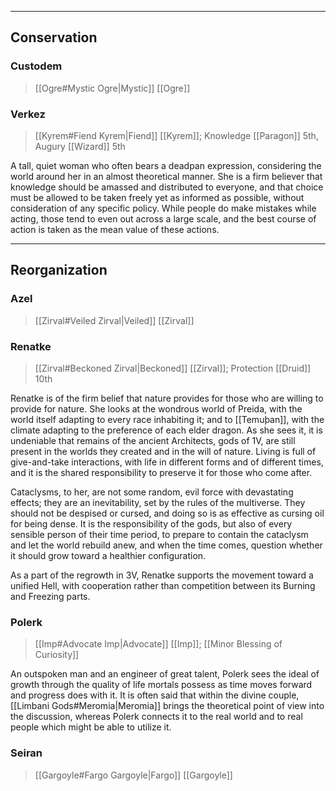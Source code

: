 - - -
## Conservation

### Custodem

>[[Ogre#Mystic Ogre|Mystic]] [[Ogre]]
### Verkez

>[[Kyrem#Fiend Kyrem|Fiend]] [[Kyrem]]; Knowledge [[Paragon]] 5th, Augury [[Wizard]] 5th

A tall, quiet woman who often bears a deadpan expression, considering the world around her in an almost theoretical manner. She is a firm believer that knowledge should be amassed and distributed to everyone, and that choice must be allowed to be taken freely yet as informed as possible, without consideration of any specific policy. While people do make mistakes while acting, those tend to even out across a large scale, and the best course of action is taken as the mean value of these actions.
- - -
## Reorganization

### Azel

>[[Zirval#Veiled Zirval|Veiled]] [[Zirval]]

### Renatke

>[[Zirval#Beckoned Zirval|Beckoned]] [[Zirval]]; Protection [[Druid]] 10th

Renatke is of the firm belief that nature provides for those who are willing to provide for nature. She looks at the wondrous world of Preida, with the world itself adapting to every race inhabiting it; and to [[Temuþan]], with the climate adapting to the preference of each elder dragon. As she sees it, it is undeniable that remains of the ancient Architects, gods of 1V, are still present in the worlds they created and in the will of nature. Living is full of give-and-take interactions, with life in different forms and of different times, and it is the shared responsibility to preserve it for those who come after.

Cataclysms, to her, are not some random, evil force with devastating effects; they are an inevitability, set by the rules of the multiverse. They should not be despised or cursed, and doing so is as effective as cursing oil for being dense. It is the responsibility of the gods, but also of every sensible person of their time period, to prepare to contain the cataclysm and let the world rebuild anew, and when the time comes, question whether it should grow toward a healthier configuration.

As a part of the regrowth in 3V, Renatke supports the movement toward a unified Hell, with cooperation rather than competition between its Burning and Freezing parts.

### Polerk

>[[Imp#Advocate Imp|Advocate]] [[Imp]]; [[Minor Blessing of Curiosity]]

An outspoken man and an engineer of great talent, Polerk sees the ideal of growth through the quality of life mortals possess as time moves forward and progress does with it. It is often said that within the divine couple, [[Limbani Gods#Meromia|Meromia]] brings the theoretical point of view into the discussion, whereas Polerk connects it to the real world and to real people which might be able to utilize it. 
### Seiran

>[[Gargoyle#Fargo Gargoyle|Fargo]] [[Gargoyle]]